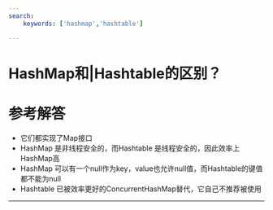 ```yaml
---
search:
    keywords: ['hashmap','hashtable']

---
```



# HashMap和|Hashtable的区别？

# 参考解答

* 它们都实现了Map接口
* HashMap 是非线程安全的，而Hashtable 是线程安全的，因此效率上HashMap高
* HashMap 可以有一个null作为key，value也允许null值，而Hashtable的键值都不能为null
* Hashtable 已被效率更好的ConcurrentHashMap替代，它自己不推荐被使用

---


